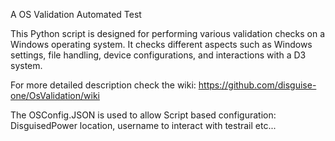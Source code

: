 A
OS Validation Automated Test

This Python script is designed for performing various validation checks on a Windows operating system. It checks different aspects such as Windows settings, file handling, device configurations, and interactions with a D3 system.

For more detailed description check the wiki: https://github.com/disguise-one/OsValidation/wiki


The OSConfig.JSON is used to allow Script based configuration: DisguisedPower location, username to interact with testrail etc...

